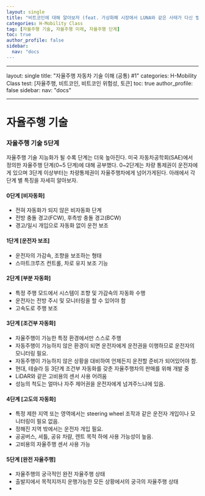 ```yaml
---
layout: single
title: "비트코인에 대해 알아보자 (feat. 가상화폐 시장에서 LUNA와 같은 사태가 다신 벌어지지 않길 바라며..)"
categories: H-Mobility Class
tag: [자율주행 기술, 자율주행 미래, 자율주행 단계]
toc: true
author_profile: false
sidebar:
  nav: "docs
---
```


---

layout: single
title: "자율주행 자동차 기술 이해 (공통) #1"
categories: H-Mobility Class
test: [자율주행, 비트코인, 비트코인 위험성, 토큰]
toc: true
author_profile: false
sidebar:
nav: "docs"

---

# 자율주행 기술

### 자율주행 기술 5단계

자율주행 기술 지능화가 될 수록 단계는 더욱 높아진다. 미국 자동차공학회(SAE)에서 정의한 자율주행 단계(0~5 단계)에 대해 공부했다.
0~2단계는 차량 통제권이 운전자에게 있으며 3단계 이상부터는 차량통제권이 자율주행차에게 넘어가게된다. 아래에서 각 단계 별 특징을 자세히 알아보자.

#### 0단계 [비자동화]

- 전혀 자동화가 되지 않은 비자동화 단계
- 전방 충돌 경고(FCW), 후측방 충돌 경고(BCW)
- 경고/일시 개입으로 자동화 없이 운전 보조

#### 1단게 [운전자 보조]

- 운전자의 가감속, 조향을 보조하는 형태
- 스마트크루즈 컨트롤, 차로 유지 보조 기능

#### 2단계 [부분 자동화]

- 특정 주행 모드에서 시스템이 조향 및 가감속의 자동화 수행
- 운전자는 전방 주시 및 모니터링을 할 수 있어야 함
- 고속도로 주행 보조

#### 3단계 [조건부 자동화]

- 자율주행이 가능한 특정 환경에서만 스스로 주행
- 자동주행이 가능하지 않은 환경이 되면 운전자에게 운전권을 이행하므로 운전자의 모니터링 필요.
- 자동주행이 가능하지 않은 상황을 대비하여 언제든지 운전할 준비가 되어있어야 함.
- 현대, 테슬라 등 3단계 조건부 자동화를 갖춘 자율주행차의 판매를 위해 개발 중
- LiDAR와 같은 고비용의 센서 사용 어려움
- 성능의 척도는 얼마나 자주 제어권을 운전자에게 넘겨주느냐에 있음.

#### 4단계 [고도의 자동화]

- 특정 제한 지역 또는 영역에서는 steering wheel 조작과 같은 운전자 개입이나 모니터링이 필요 없음.
- 정해진 지역 밖에서는 운전자 개입 필요.
- 공공버스, 셔틀, 공유 차럄, 렌트 목적 하에 사용 가능성이 높음.
- 고비용의 자율주행 센서 사용 가능

#### 5단계 [완전 자율주행]

- 자율주행의 궁극적인 완전 자율주행 상태
- 출발지에서 목적지까지 운행가능한 모든 상황에서의 궁극의 자율주행 상태
-
